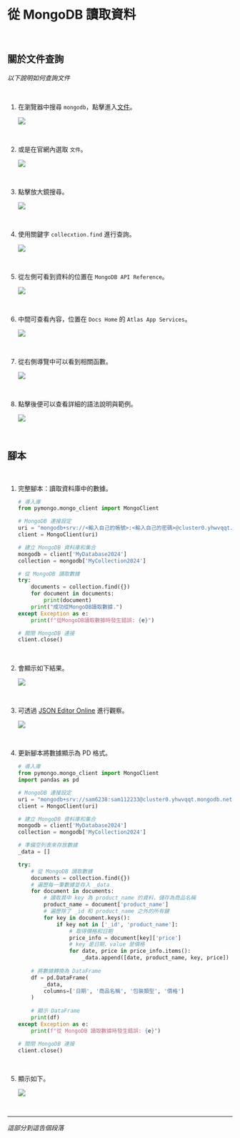 # 從 MongoDB 讀取資料

<br>

## 關於文件查詢

_以下說明如何查詢文件_

<br>

1. 在瀏覽器中搜尋 `mongodb`，點擊進入[文件](https://www.mongodb.com/docs/)。

    ![](images/img_97.png)

<br>

2. 或是在官網內選取 `文件`。
    
    ![](images/img_98.png)

<br>

3. 點擊放大鏡搜尋。

    ![](images/img_99.png)

<br>

4. 使用關鍵字 `collecxtion.find` 進行查詢。
    
    ![](images/img_100.png)

<br>

5. 從左側可看到資料的位置在 `MongoDB API Reference`。
    
    ![](images/img_101.png)

<br>

6. 中間可查看內容，位置在 `Docs Home` 的 `Atlas App Services`。

    ![](images/img_104.png)

<br>

7. 從右側導覽中可以看到相關函數。

    ![](images/img_102.png)

<br>

8. 點擊後便可以查看詳細的語法說明與範例。

    ![](images/img_103.png)

<br>

## 腳本

<br>

1. 完整腳本：讀取資料庫中的數據。

    ```python
    # 導入庫
    from pymongo.mongo_client import MongoClient

    # MongoDB 連接設定
    uri = "mongodb+srv://<輸入自己的帳號>:<輸入自己的密碼>@cluster0.yhwvqqt.mongodb.net/?retryWrites=true&w=majority&appName=Cluster0"
    client = MongoClient(uri)

    # 建立 MongoDB 資料庫和集合
    mongodb = client['MyDatabase2024']
    collection = mongodb['MyCollection2024']

    # 從 MongoDB 讀取數據
    try:
        documents = collection.find({})
        for document in documents:
            print(document)
        print("成功從MongoDB讀取數據.")
    except Exception as e:
        print(f"從MongoDB讀取數據時發生錯誤: {e}")

    # 關閉 MongoDB 連接
    client.close()
    ```

<br>

2. 會顯示如下結果。

    ![](images/img_85.png)

<br>

3. 可透過 [JSON Editor Online](https://jsoneditoronline.org/) 進行觀察。

    ![](images/img_105.png)

<br>

4. 更新腳本將數據顯示為 PD 格式。

    ```python
    # 導入庫
    from pymongo.mongo_client import MongoClient
    import pandas as pd

    # MongoDB 連接設定
    uri = "mongodb+srv://sam6238:sam112233@cluster0.yhwvqqt.mongodb.net/?retryWrites=true&w=majority&appName=Cluster0"
    client = MongoClient(uri)

    # 建立 MongoDB 資料庫和集合
    mongodb = client['MyDatabase2024']
    collection = mongodb['MyCollection2024']

    # 準備空列表來存放數據
    _data = []

    try:
        # 從 MongoDB 讀取數據
        documents = collection.find({})
        # 遍歷每一筆數據並存入 _data
        for document in documents:
            # 讀取其中 key 為 product_name 的資料，儲存為商品名稱
            product_name = document['product_name']
            # 遍歷除了 _id 和 product_name 之外的所有鍵
            for key in document.keys():
                if key not in ['_id', 'product_name']:
                    # 取得價格和日期
                    price_info = document[key]['price']
                    # key 是日期、value 是價格
                    for date, price in price_info.items():
                        _data.append([date, product_name, key, price])
        
        # 將數據轉換為 DataFrame
        df = pd.DataFrame(
            _data,
            columns=['日期', '商品名稱', '包裝類型', '價格']
        )
        
        # 顯示 DataFrame
        print(df)
    except Exception as e:
        print(f"從 MongoDB 讀取數據時發生錯誤: {e}")

    # 關閉 MongoDB 連接
    client.close()

    ```

<br>

5. 顯示如下。

    ![](images/img_10.5png.png)

<br>

___

_這部分到這告個段落_